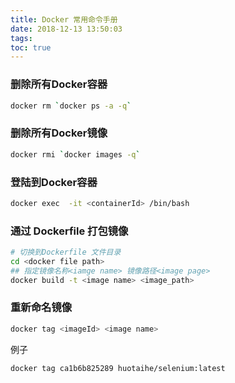 ```yaml
---
title: Docker 常用命令手册
date: 2018-12-13 13:50:03
tags:
toc: true
---
```

### 删除所有Docker容器
```bash
docker rm `docker ps -a -q`
```
### 删除所有Docker镜像
```bash
docker rmi `docker images -q`
```
<!-- more -->

### 登陆到Docker容器
```bash
docker exec  -it <containerId> /bin/bash
```
### 通过 Dockerfile 打包镜像

```bash
# 切换到Dockerfile 文件目录
cd <docker file path>
## 指定镜像名称<iamge name> 镜像路径<image page>
docker build -t <image name> <image_path>
```

### 重新命名镜像

```bash
docker tag <imageId> <image name>
```
例子

```bash
docker tag ca1b6b825289 huotaihe/selenium:latest
```
